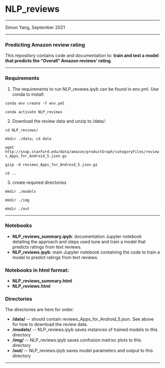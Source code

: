 # NLP_reviews
********
Simon Yang, September 2021
********

### Predicting Amazon review rating 
This repository contains code and documentation to: __train and test a model that predicts the “Overall” Amazon reviews' rating__. 

*******
### Requirements
1. The requirements to run NLP_reviews.ipyb can be found in env.yml. Use conda to install:

  `conda env create -f env.yml`

  `conda activate NLP_reviews`

2. Download the review data and unzip to /data/:

  `cd NLP_reviews/`
  
  `mkdir ./data; cd data`

  `wget http://snap.stanford.edu/data/amazon/productGraph/categoryFiles/reviews_Apps_for_Android_5.json.gz`

  `gzip -d reviews_Apps_for_Android_5.json.gz `
  
   `cd ..`

  
  
3. create required directories

`mkdir ./models`

`mkdir ./img`

`mkdir ./out`

**************
### Notebooks
- __NLP_reviews_summary.ipyb__: documentation Jupyter notebook detailing the approach and steps used tune and train a model that predicts ratings from text reviews.
- __NLP_reviews.ipyb__: main Jupyter notebook containing the code to train a model to predict ratings from text reviews.

### Notebooks in html format:
- __NLP_reviews_summary.html__
- __NLP_reviews.html__


### Directories
The directories are here for order: 
- __/data/__ -- should contain reviews_Apps_for_Android_5.json. See above for how to download the review data.
- __/models/__ -- NLP_reviews.ipyb saves instances of trained models to this directory
- __/img/__ -- NLP_reviews.ipyb saves confusion matrixc plots to this directory
- __/out/__ -- NLP_reviews.ipyb saves model parameters and output to this directory

***********
